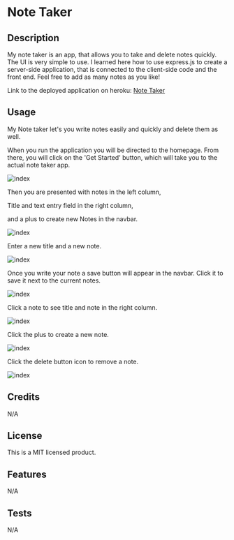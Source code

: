 # Note Taker

## Description

My note taker is an app, that allows you to take and delete notes quickly.
The UI is very simple to use.
I learned here how to use express.js to create a server-side application, that is connected to the client-side code and the front end.
Feel free to add as many notes as you like!

Link to the deployed application on heroku: [Note Taker](https://stark-lowlands-09654-dbf24e2cd0cc.herokuapp.com/)

## Usage

My Note taker let's you write notes easily and quickly and delete them as well.

When you run the application you will be directed to the homepage. From there, you will click on the 'Get Started' button, which will take you to the actual note taker app.

![index](https://github.com/Samm1911/Express.js-Note-Taker/blob/main/pix/1.png)

Then you are presented with notes in the left column,

Title and text entry field in the right column,

and a plus to create new Notes in the navbar.

![index](https://github.com/Samm1911/Express.js-Note-Taker/blob/main/pix/2.png)

Enter a new title and a new note.

![index](https://github.com/Samm1911/Express.js-Note-Taker/blob/main/pix/3.png)

Once you write your note a save button will appear in the navbar. Click it to save it next to the current notes.

![index](https://github.com/Samm1911/Express.js-Note-Taker/blob/main/pix/4.png)

Click a note to see title and note in the right column.

![index](https://github.com/Samm1911/Express.js-Note-Taker/blob/main/pix/5.png)

Click the plus to create a new note.

![index](https://github.com/Samm1911/Express.js-Note-Taker/blob/main/pix/6.png)

Click the delete button icon to remove a note.

![index](https://github.com/Samm1911/Express.js-Note-Taker/blob/main/pix/7.png)

## Credits

N/A

## License

This is a MIT licensed product.

## Features

N/A

## Tests

N/A
